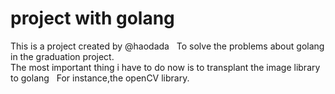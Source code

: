 project with golang
===================
This is a project created by @haodada  
To solve the problems about golang in the graduation project.  
The most important thing i have to do now is to transplant the image library to golang  
For instance,the openCV library.
